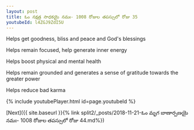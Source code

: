 ```yaml
---
layout: post
title: ఓం నక్షత్ర సాధకయై నమః- 1008 రోజుల తపస్సులో రోజు 35
youtubeId: l4ZGJ9ZdI5U
---
```

 
 
Helps get goodness, bliss and peace and God's blessings
 
Helps remain focused, help generate inner energy 
 
Helps boost physical and mental health 
 
Helps remain grounded and generates a sense of gratitude towards the greater power 
 
Helps reduce bad karma
 
 
 
 


{% include youtubePlayer.html id=page.youtubeId %}
 
[Next]({{ site.baseurl }}{% link  split2/_posts/2018-11-21-ఓం మృగ బాణార్పణయై నమః- 1008 రోజుల తపస్సులో రోజు 44.md%})
 
